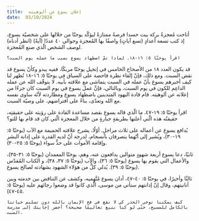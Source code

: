 ```yaml
---
title:  إعلان يسوع عن ألوهيته
date:  03/10/2024
---
```


أتاحت مُعجزةُ بركة بيت حسدا فرصةً ممتازةً ليؤكّد يوحنّا من خلالها على شخصيّة يسوع، إذ كتب تسعة أعدادٍ (تسع آياتٍ) واصفًا بها المُعجزة وحوالي ٤٠ عددًا (آيةً) (انظر أدناه) لوصف الشخص الّذي صنع المُعجزة.

`اقرأ يوحنّا ٥: ١٦-١٨. لماذا تمّ اضطهاد يسوع بسبب ما عمله يوم السبت؟`

قد يكون العدد ١٨ من الأصحاح الخامس في إنجيل يوحنّا مربكًا، ففيه يبدو وكأنّ يسوع قد نقض السبت. ومع ذلك، فإنّ إلقاء نظرة فاحصة على السياق في يوحنّا ٥: ١٦-١٨ تُظهر لنا كيف أخبرهم يسوع بأنّ عمله في السبت يتماشى مع علاقته بأبيه. لا يتوقّف الله عن عمله الداعِم للكون في يوم السبت، وبالتالي، فإنَّ عملَ يسوع في يوم السبت كان جزءًا من إعلانه عن ألوهيته. قام قادة اليهود المتدينين باضطهاد يسوع ومطاردته لأنّه ساوى نفسه مع الله وتعدّى، بناءً على افتراضهم، على وصيّة السبت.

اقرأ يوحنّا ٥: ١٩-٤٧. ما الّذي قاله يسوع بقصد مساعدة القادة على رؤيته على حقيقتِه، حقيقتُه هذه الّتي أعلنها بطريقةٍ جبارةٍ من خلال المعجزة الّتي كان قد قام بها للتو؟

يُدافع يسوع عن أعماله على ثلاث مراحلٍ. أوّلًا، يشرح علاقته الحميمة مع الآب (يوحنّا ٥: ١٩-٣٠)، ويُشير إلى أنّهما يتصرفان بانسجام، لدرجة أنّ لديه القدرة على إدانة البشر وإقامة الأموات على حدٍّ سواء (يوحنّا ٥: ٢٥-٣٠).

ثانيًا، دعا يسوع أربعة شهودٍ متوالين يدافعون عنه، وهم، يوحنّا المعمدان (يوحنّا ٥: ٣١-٣٥)، والأعمال التي يقوم بها يسوع (يوحنّا ٥: ٣٦)، والآب (يوحنّا ٥: ٣٧، ٣٨)، و الكتاب المُقدّس (يوحنّا ٥: ٣٩). يُدلي كلٌّ من هؤلاء الشهود بشهادته لصالح يسوع.

ثالثًا وأخيرًا، في يوحنّا ٥: ٤٠-٤٧، أدان يسوع مُتَّهِميه، وكشف عن التناقض بين خدمته وبين أنانيتهم، وقال إنّ إدانتهم ستأتي من موسى، الّذي كانوا قد وضعوا رجائهم عليه (يوحنّا ٥: ٤٥-٤٧).

`كيف يمكننا توخي الحذر كي لا نقع في فخ الإيمان بالله دون تسليم حياتنا بالكامل للمسيح، حتّى لو كنا نتبع تعاليمًا صحيحة؟ أحضر إجابتك إلى مدرسة السبت.`